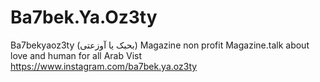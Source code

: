 # Ba7bek.Ya.Oz3ty
‎Ba7bekyaoz3ty (بحبک یا آوزعتی) Magazine non profit Magazine.talk about love and human for all Arab Vist https://www.instagram.com/ba7bek.ya.oz3ty‎
